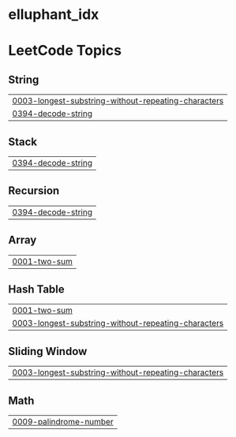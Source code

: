 # elluphant_idx
<!---LeetCode Topics Start-->
# LeetCode Topics
## String
|  |
| ------- |
| [0003-longest-substring-without-repeating-characters](https://github.com/ghostoptimizer/elluphant_idx/tree/master/0003-longest-substring-without-repeating-characters) |
| [0394-decode-string](https://github.com/ghostoptimizer/elluphant_idx/tree/master/0394-decode-string) |
## Stack
|  |
| ------- |
| [0394-decode-string](https://github.com/ghostoptimizer/elluphant_idx/tree/master/0394-decode-string) |
## Recursion
|  |
| ------- |
| [0394-decode-string](https://github.com/ghostoptimizer/elluphant_idx/tree/master/0394-decode-string) |
## Array
|  |
| ------- |
| [0001-two-sum](https://github.com/ghostoptimizer/elluphant_idx/tree/master/0001-two-sum) |
## Hash Table
|  |
| ------- |
| [0001-two-sum](https://github.com/ghostoptimizer/elluphant_idx/tree/master/0001-two-sum) |
| [0003-longest-substring-without-repeating-characters](https://github.com/ghostoptimizer/elluphant_idx/tree/master/0003-longest-substring-without-repeating-characters) |
## Sliding Window
|  |
| ------- |
| [0003-longest-substring-without-repeating-characters](https://github.com/ghostoptimizer/elluphant_idx/tree/master/0003-longest-substring-without-repeating-characters) |
## Math
|  |
| ------- |
| [0009-palindrome-number](https://github.com/ghostoptimizer/elluphant_idx/tree/master/0009-palindrome-number) |
<!---LeetCode Topics End-->
